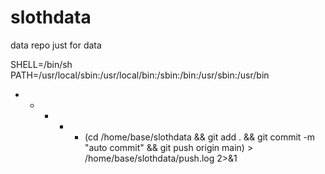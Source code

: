 # slothdata
data repo just for data

SHELL=/bin/sh
PATH=/usr/local/sbin:/usr/local/bin:/sbin:/bin:/usr/sbin:/usr/bin

* * * * * (cd /home/base/slothdata && git add . && git commit -m "auto commit" && git push origin main) > /home/base/slothdata/push.log 2>&1
